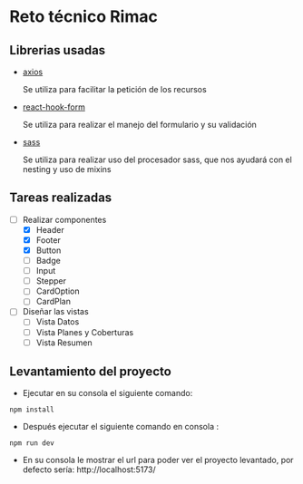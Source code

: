 # Reto técnico Rimac


## Librerias usadas
   - [axios](https://www.npmjs.com/package/axios)
      
      Se utiliza para facilitar la petición de los recursos
   - [react-hook-form](https://www.npmjs.com/package/react-hook-form)
      
      Se utiliza para realizar el manejo del formulario y su validación
   - [sass](https://www.npmjs.com/package/sass)

      Se utiliza para realizar uso del procesador sass, que nos ayudará con el nesting y uso de mixins

   
   

## Tareas realizadas
   - [ ] Realizar componentes
      - [X] Header
      - [X] Footer
      - [X] Button 
      - [ ] Badge
      - [ ] Input
      - [ ] Stepper
      - [ ] CardOption
      - [ ] CardPlan
   - [ ] Diseñar las vistas
      - [ ] Vista Datos
      - [ ] Vista Planes y Coberturas
      - [ ] Vista Resumen

## Levantamiento del proyecto
   - Ejecutar en su consola el siguiente comando: 
   ```
   npm install
   ```
   - Después ejecutar el siguiente comando en consola : 
   ```
   npm run dev
   ```
   - En su consola le mostrar el url para poder ver el proyecto levantado, por defecto sería:
   http://localhost:5173/


